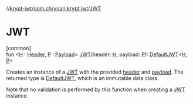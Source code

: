 //[krypt-jwt](../../index.md)/[com.chrynan.krypt.jwt](index.md)/[JWT](-j-w-t.md)

# JWT

[common]\
fun &lt;[H](-j-w-t.md) : [Header](-header/index.md), [P](-j-w-t.md) : [Payload](-payload/index.md)&gt; [JWT](-j-w-t.md)(header: [H](-j-w-t.md), payload: [P](-j-w-t.md)): [DefaultJWT](-default-j-w-t/index.md)&lt;[H](-j-w-t.md), [P](-j-w-t.md)&gt;

Creates an instance of a [JWT](-j-w-t/index.md) with the provided [header](-j-w-t.md) and [payload](-j-w-t.md). The returned type is [DefaultJWT](-default-j-w-t/index.md), which is an immutable data class.

Note that no validation is performed by this function when creating a [JWT](-j-w-t/index.md) instance.
